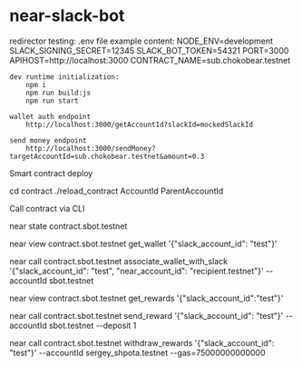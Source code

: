 # near-slack-bot


redirector testing:
    .env file example content:
        NODE_ENV=development
        SLACK_SIGNING_SECRET=12345
        SLACK_BOT_TOKEN=54321
        PORT=3000
        APIHOST=http://localhost:3000
        CONTRACT_NAME=sub.chokobear.testnet

    dev runtime initialization:
        npm i
        npm run build:js
        npm run start

    wallet auth endpoint
        http://localhost:3000/getAccountId?slackId=mockedSlackId

    send money endpoint
        http://localhost:3000/sendMoney?targetAccountId=sub.chokobear.testnet&amount=0.3


Smart contract deploy

cd contract
./reload_contract AccountId ParentAccountId

Call contract via CLI

near state contract.sbot.testnet

near view contract.sbot.testnet get_wallet '{"slack_account_id": "test"}'

near call contract.sbot.testnet associate_wallet_with_slack '{"slack_account_id": "test", "near_account_id": "recipient.testnet"}' --accountId sbot.testnet

near view contract.sbot.testnet get_rewards '{"slack_account_id":"test"}'

near call contract.sbot.testnet send_reward '{"slack_account_id": "test"}' --accountId sbot.testnet --deposit 1

near call contract.sbot.testnet withdraw_rewards '{"slack_account_id": "test"}' --accountId sergey_shpota.testnet --gas=75000000000000
